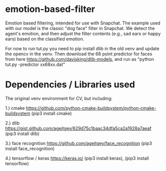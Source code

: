 # emotion-based-filter
Emotion based filtering, intended for use with Snapchat.  The example used with our model is the classic "dog face" filter in Snapchat.  We detect the agent's emotion, and then adjust the filter contents (e.g., sad ears or happy ears) based on the classified emotion.

For now to run tut.py you need to pip install dlib in the old venv and update the opencv in the venv.
Then download the 68 point predictor for faces from here https://github.com/davisking/dlib-models,
and run as "python tut.py -predictor xx68xx.dat"


# Dependencies / Libraries used
The original venv environment for CV, but including:

1.) cmake https://github.com/python-cmake-buildsystem/python-cmake-buildsystem 
(pip3 install cmake)

2.) dlib https://gist.github.com/ageitgey/629d75c1baac34dfa5ca2a1928a7aeaf 
(pip3 install dlib)

3.) face recognition https://github.com/ageitgey/face_recognition
(pip3 install face_recognition)

4.) tensorflow / keras https://keras.io/ 
(pip3 install keras), (pip3 install tensorflow)
